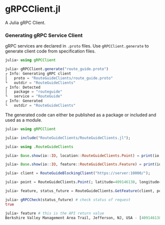 # gRPCClient.jl

A Julia gRPC Client.

### Generating gRPC Service Client

gRPC services are declared in `.proto` files. Use `gRPCClient.generate` to generate client code from specification files.

```julia
julia> using gRPCClient

julia> gRPCClient.generate("route_guide.proto")
┌ Info: Generating gRPC client
│   proto = "RouteGuideClients/route_guide.proto"
└   outdir = "RouteGuideClients"
┌ Info: Detected
│   package = "routeguide"
└   service = "RouteGuide"
┌ Info: Generated
└   outdir = "RouteGuideClients"
```

The generated code can either be published as a package or included and used as a module.

```julia
julia> using gRPCClient

julia> include("RouteGuideClients/RouteGuideClients.jl");

julia> using .RouteGuideClients

julia> Base.show(io::IO, location::RouteGuideClients.Point) = print(io, string("[", location.latitude, ", ", location.longitude, "]"))

julia> Base.show(io::IO, feature::RouteGuideClients.Feature) = print(io, string(feature.name, " - ", feature.location))

julia> client = RouteGuideBlockingClient("https://server:10000/");

julia> point = RouteGuideClients.Point(; latitude=409146138, longitude=-746188906); # API request parameter

julia> feature, status_future = RouteGuideClients.GetFeature(client, point);

julia> gRPCCheck(status_future) # check status of request
true

julia> feature # this is the API return value
Berkshire Valley Management Area Trail, Jefferson, NJ, USA - [409146138, -746188906]
```
